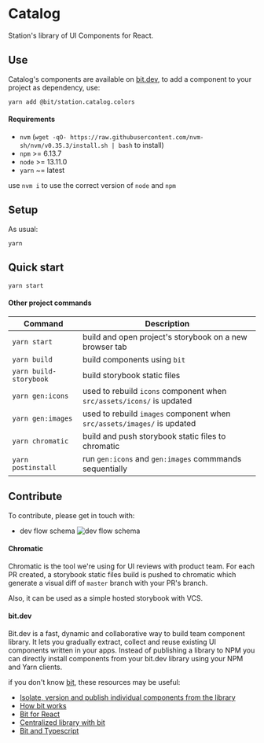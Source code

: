 # Catalog
Station's library of UI Components for React.

## Use
Catalog's components are available on [bit.dev](https://bit.dev/station/catalog), to add a component to your project as dependency, use:
```shell script
yarn add @bit/station.catalog.colors
```

#### Requirements
- `nvm` (`wget -qO- https://raw.githubusercontent.com/nvm-sh/nvm/v0.35.3/install.sh | bash` to install)
- `npm` >= 6.13.7
- `node` >= 13.11.0
- `yarn` ~= latest

use `nvm i` to use the correct version of `node` and `npm`
## Setup
As usual:
```shell script
yarn
```

## Quick start

```shell script
yarn start
```
#### Other project commands
| Command | Description |
| ------- | ----------- |
| `yarn start` | build and open project's storybook on a new browser tab |
| `yarn build` | build components using `bit` |
| `yarn build-storybook` | build storybook static files |
| `yarn gen:icons` | used to rebuild `icons` component when `src/assets/icons/` is updated |
| `yarn gen:images` | used to rebuild `images` component when `src/assets/images/` is updated |
| `yarn chromatic` | build and push storybook static files to chromatic |
| `yarn postinstall` | run `gen:icons` and `gen:images` commmands sequentially |

## Contribute
To contribute, please get in touch with:
- dev flow schema
![dev flow schema](https://i.imgur.com/y2U2k2m.png)

#### Chromatic
Chromatic is the tool we're using for UI reviews with product team. For each PR created, a storybook static files build is pushed to chromatic which generate a visual diff of `master`
branch with your PR's branch.

Also, it can be used as a simple hosted storybook with VCS.
#### bit.dev
Bit.dev is a fast, dynamic and collaborative way to build team component library. It lets you gradually extract, collect and reuse existing UI components written in your apps.
Instead of publishing a library to NPM you can directly install components from your bit.dev library using your NPM and Yarn clients.

if you don't know [bit](https://bit.dev/), these resources may be useful:
- [Isolate, version and publish individual components from the library](https://blog.bitsrc.io/ui-component-library-how-to-publish-install-and-update-individual-components-c07d0dde8aaa#64a3)
- [How bit works](https://docs.bit.dev/docs/how-bit-works)
- [Bit for React](https://docs.bit.dev/docs/tutorials/bit-react-tutorial)
- [Centralized library with bit](https://docs.bit.dev/docs/workflows/centralized)
- [Bit and Typescript](https://docs.bit.dev/docs/ts-guidelines)

